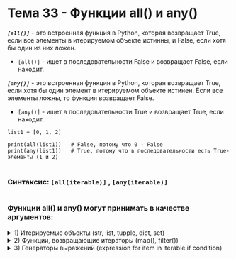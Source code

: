 # Тема 33 - Функции all() и any()

***`[all()]`*** -  это встроенная функция в Python, которая возвращает True, если все элементы в итерируемом объекте истинны, и False, если хотя бы один из них ложен. 

  - `[all()]` - ищет в последовательности False и возвращает False, если находит.

***`[any()]`*** -  это встроенная функция в Python, которая возвращает True, если хотя бы один элемент в итерируемом объекте истинен. Если все элементы ложны, то функция возвращает False. 

  - `[any()]` - ищет в последовательности True и возвращает True, если находит.
```
list1 = [0, 1, 2]

print(all(list1))   # False, потому что 0 - False
print(any(list1))   # True, потому что в последовательности есть True-элементы (1 и 2)
```
#

### Синтаксис:  `[all(iterable)]`  ,  `[any(iterable)]`

#
### Функции all() и any() могут принимать в качестве аргументов:

<details>
  <summary>1) Итерируемые объекты (str, list, tupple, dict, set)</summary> 
  
```
my_tuple = (0, 1, 2)

print(all(my_tuple))   # False, потому что 0 - False
print(any(my_tuple))   # True, потому что в последовательности есть True-элементы (1 и 2)
```
</details>
<details>
  <summary>2) Функции, возвращающие итераторы (map(), filter())</summary> 
  
```
my_list = [0, 1, 2, 3, 4, 5, 6, 7, 8, 9]

print(all(map(lambda x: x ** 2, my_list)))   # False
print(any(map(lambda x: x ** 2, my_list)))   # True

```
</details>
<details>
  <summary>3) Генераторы выражений (expression for item in iterable if condition)</summary> 
  
```
print(all([i ** 2 for i in range(10) if i > -1]))   # False
print(any([i ** 2 for i in range(10) if i > -1]))   # True
```
</details>












